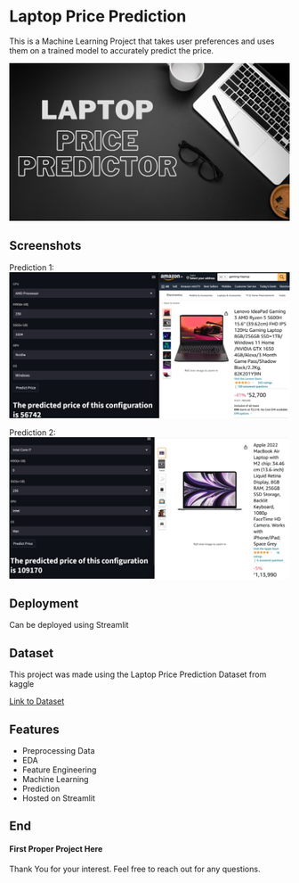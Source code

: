 
# Laptop Price Prediction

This is a Machine Learning Project that takes user preferences and uses them on a trained model to accurately predict the price.

![Logo](https://github.com/dhruvj014/Laptop-Price-Predictor/blob/main/images/Banner.png?raw=true)


## Screenshots

Prediction 1:
![App Screenshot](https://github.com/dhruvj014/Laptop-Price-Predictor/blob/main/images/SS1.png?raw=true)

Prediction 2:
![App Screenshot](https://github.com/dhruvj014/Laptop-Price-Predictor/blob/main/images/SS2.png?raw=true)

## Deployment

Can be deployed using Streamlit


## Dataset

This project was made using the Laptop Price Prediction Dataset from kaggle

[Link to Dataset](https://www.kaggle.com/datasets/mohidabdulrehman/laptop-price-dataset)


## Features

- Preprocessing Data
- EDA
- Feature Engineering
- Machine Learning
- Prediction
- Hosted on Streamlit


## End

#### First Proper Project Here
Thank You for your interest. Feel free to reach out for any questions.
